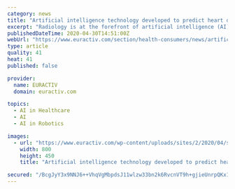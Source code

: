 ```yaml
---
category: news
title: "Artificial intelligence technology developed to predict heart disease"
excerpt: "Radiology is at the forefront of artificial intelligence (AI) in the healthcare sector, as it can help enhance the quality of diagnosis on the basis of knowledge acquired from other patients, said medical professor Boris Brkljačić. When trialled in the UK and the US, the technology achieved a diagnostic performance of over 90% and halved the ..."
publishedDateTime: 2020-04-30T14:51:00Z
webUrl: "https://www.euractiv.com/section/health-consumers/news/artificial-intelligence-technology-developed-to-predict-heart-disease/"
type: article
quality: 41
heat: 41
published: false

provider:
  name: EURACTIV
  domain: euractiv.com

topics:
  - AI in Healthcare
  - AI
  - AI in Robotics

images:
  - url: "https://www.euractiv.com/wp-content/uploads/sites/2/2020/04/shutterstock_563773741-800x450.jpg"
    width: 800
    height: 450
    title: "Artificial intelligence technology developed to predict heart disease"

secured: "/BcgJyY3x9NNJ6++VhqVgMbpdsJ11wlzw33bn2k6RvcnVT9h+gjieUnrpQKx12OY3lc+IF4QRyt8LfIz2E+7ib9567bVMqHSeIxLCYrEjehOgT7rjcdckQ2p3+Tn6KV/6UVcvIki+IScyrm5xo395aOoboo2JUHvdrxpz/bxMb9LXaAMCZShelRskFKW9QpgyC3jW/LAD83WOavRNnQR8itwgwUePfMC3rKg12WgLgNdUhMVla0QRgJDuib2+VoVVPl/uQjErmCYzPyBWxRhv16ueX8wLZ8Pw4FScYH+R8zxSTgq8pJu2ko9X+nWWc/u;ePZmeOc0vtLXnbTYLw5TKw=="
---
```


